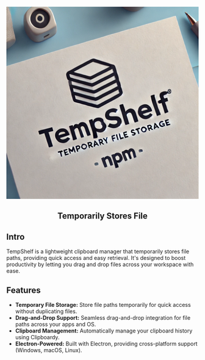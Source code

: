 ![temp-shelf Banner](img/banner.png)

<h2 align="center">Temporarily Stores File</h2>

## Intro

TempShelf is a lightweight clipboard manager that temporarily stores file paths, providing quick access and easy retrieval. It's designed to boost productivity by letting you drag and drop files across your workspace with ease.

## Features

- **Temporary File Storage:** Store file paths temporarily for quick access without duplicating files.
- **Drag-and-Drop Support:** Seamless drag-and-drop integration for file paths across your apps and OS.
- **Clipboard Management:** Automatically manage your clipboard history using Clipboardy.
- **Electron-Powered:** Built with Electron, providing cross-platform support (Windows, macOS, Linux).
